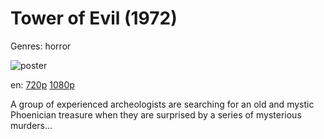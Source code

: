 # Tower of Evil (1972)

Genres: horror

![poster](http://image.tmdb.org/t/p/w500/d1dFJWAKcz6uxCBm98Fc8gFgGsP.jpg)

en:
  [720p](magnet:?xt=urn:btih:E56F772AEE8C946F9F32673AE5523790134DFC71&tr=udp://glotorrents.pw:6969/announce&tr=udp://tracker.opentrackr.org:1337/announce&tr=udp://torrent.gresille.org:80/announce&tr=udp://tracker.openbittorrent.com:80&tr=udp://tracker.coppersurfer.tk:6969&tr=udp://tracker.leechers-paradise.org:6969&tr=udp://p4p.arenabg.ch:1337&tr=udp://tracker.internetwarriors.net:1337)
  [1080p](magnet:?xt=urn:btih:86D6FCCD1763CDF508170EF5637F324ABFDA37B9&tr=udp://glotorrents.pw:6969/announce&tr=udp://tracker.opentrackr.org:1337/announce&tr=udp://torrent.gresille.org:80/announce&tr=udp://tracker.openbittorrent.com:80&tr=udp://tracker.coppersurfer.tk:6969&tr=udp://tracker.leechers-paradise.org:6969&tr=udp://p4p.arenabg.ch:1337&tr=udp://tracker.internetwarriors.net:1337)
  


A group of experienced archeologists are searching for an old and mystic Phoenician treasure when they are surprised by a series of mysterious murders...